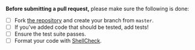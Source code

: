 **Before submitting a pull request,** please make sure the following is done:

- [ ] Fork [the repository](https://github.com/todotxt/todo.txt-cli) and create your branch from `master`.
- [ ] If you've added code that should be tested, add tests!
- [ ] Ensure the test suite passes.
- [ ] Format your code with [ShellCheck](https://www.shellcheck.net/).
